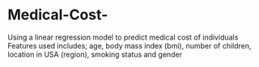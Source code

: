 # Medical-Cost-
Using a linear regression model to predict medical cost of individuals
Features used includes; age, body mass index (bmi), number of children, location in USA (region), smoking status and gender

